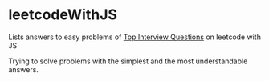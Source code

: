 # leetcodeWithJS

Lists answers to easy problems of [Top Interview Questions](https://leetcode.com/problem-list/top-interview-questions/?difficulty=EASY&page=1) on leetcode with JS

Trying to solve problems with the simplest and the most understandable answers.
